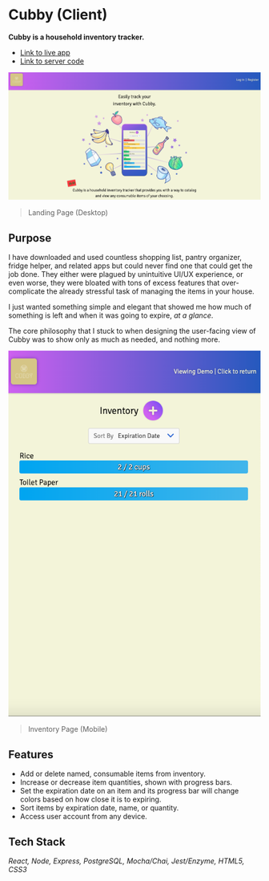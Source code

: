 # Cubby (Client)

**Cubby is a household inventory tracker.**

- [Link to live app](https://cubby.gjames5355.vercel.app/)
- [Link to server code]()

![](src/assets/cubby-desktop.png)

> Landing Page (Desktop)

## Purpose

I have downloaded and used countless shopping list, pantry organizer, fridge helper, and related apps but could never find one that could get the job done. They either were plagued by unintuitive UI/UX experience, or even worse, they were bloated with tons of excess features that over-complicate the already stressful task of managing the items in your house.

I just wanted something simple and elegant that showed me how much of something is left and when it was going to expire, _at a glance_.

The core philosophy that I stuck to when designing the user-facing view of Cubby was to show only as much as needed, and nothing more.

![](src/assets/cubby-mobile.png)

> Inventory Page (Mobile)

## Features

- Add or delete named, consumable items from inventory.
- Increase or decrease item quantities, shown with progress bars.
- Set the expiration date on an item and its progress bar will change colors based on how close it is to expiring.
- Sort items by expiration date, name, or quantity.
- Access user account from any device.

## Tech Stack

_React, Node, Express, PostgreSQL, Mocha/Chai, Jest/Enzyme, HTML5, CSS3_
